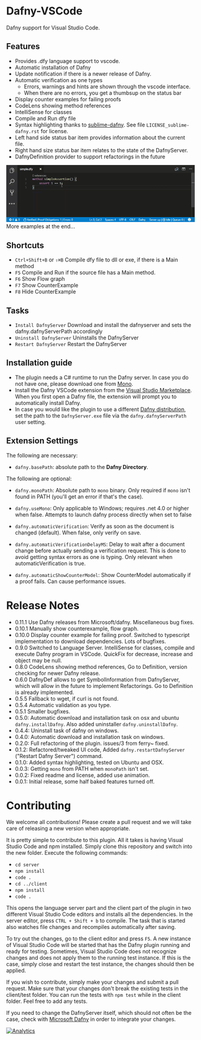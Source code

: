 # Dafny-VSCode
Dafny support for Visual Studio Code.

## Features

* Provides .dfy language support to vscode.
* Automatic installation of Dafny
* Update notification if there is a newer release of Dafny. 
* Automatic verification as one types
  * Errors, warnings and hints are shown through the vscode interface.
  * When there are no errors, you get a thumbsup on the status bar
* Display counter examples for failing proofs
* CodeLens showing method references
* IntelliSense for classes
* Compile and Run dfy file
* Syntax highlighting thanks to [sublime-dafny](https://github.com/erggo/sublime-dafny). See file `LICENSE_sublime-dafny.rst` for license. 
* Left hand side status bar item provides information about the current file.
* Right hand size status bar item relates to the state of the DafnyServer.
* DafnyDefinition provider to support refactorings in the future 

![assertions animation](simpleassert.gif)
More examples at the end...

## Shortcuts

* `Ctrl+Shift+B` or `⇧⌘B` Compile dfy file to dll or exe, if there is a Main method
* `F5` Compile and Run if the source file has a Main method. 
* `F6` Show Flow graph
* `F7` Show CounterExample
* `F8` Hide CounterExample

## Tasks

* `Install DafnyServer` Download and install the dafnyserver and sets the dafny.dafnyServerPath accordingly
* `Uninstall DafnyServer` Uninstalls the DafnyServer
* `Restart DafnyServer` Restart the DafnyServer

## Installation guide

* The plugin needs a C# runtime to run the Dafny server. In case you do not have one, please download one from [Mono](http://www.mono-project.com).
* Install the Dafny VSCode extension from the [Visual Studio Marketplace](https://marketplace.visualstudio.com/items?itemName=FunctionalCorrectness.dafny-vscode#overview). When you first open a Dafny file, the extension will prompt you to automatically install Dafny.
* In case you would like the plugin to use a different [Dafny distribution](https://github.com/FunctionalCorrectness/dafny-microsoft/releases), set the path to the `DafnyServer.exe` file via the `dafny.dafnyServerPath` user setting.

## Extension Settings

The following are necessary:

* `dafny.basePath`: absolute path to the **Dafny Directory**. 

The following are optional:

* `dafny.monoPath`: Absolute path to `mono` binary. Only required if `mono` isn't found in PATH (you'll get an error if that's the case).

* `dafny.useMono`: Only applicable to Windows; requires .net 4.0 or higher when false. Attempts to launch dafny process directly when set to false 

* `dafny.automaticVerification`: Verify as soon as the document is changed (default). When false, only verify on save.

* `dafny.automaticVerificationDelayMS`: Delay to wait after a document change before actually sending a verification request. This is done to avoid getting syntax errors as one is typing. Only relevant when automaticVerification is true.

* `dafny.automaticShowCounterModel`: Show CounterModel automatically if a proof fails. Can cause performance issues.

# Release Notes

* 0.11.1 Use Dafny releases from Microsoft/dafny. Miscellaneous bug fixes.
* 0.10.1 Manually show counterexample, flow graph.
* 0.10.0 Display counter example for failing proof. Switched to typescript implementation to download dependencies. Lots of bugfixes.
* 0.9.0 Switched to Language Server. IntelliSense for classes, compile and execute Dafny program in VSCode. QuickFix for decrease, increase and object may be null. 
* 0.8.0 CodeLens showing method references, Go to Definition, version checking for newer Dafny release. 
* 0.6.0 DafnyDef allows to get SymbolInformation from DafnyServer, which will allow in the future to implement Refactorings. Go to Definition is already implemented. 
* 0.5.5 Fallback to wget, if curl is not found.
* 0.5.4 Automatic validation as you type.  
* 0.5.1 Smaller bugfixes. 
* 0.5.0: Automatic download and installation task on osx and ubuntu `dafny.installDafny`. Also added uninstaller `dafny.uninstallDafny`. 
* 0.4.4: Uninstall task of dafny on windows. 
* 0.4.0: Automatic download and installation task on windows. 
* 0.2.0: Full refactoring of the plugin. issues/3 from ferry~ fixed. 
* 0.1.2: Refactored/tweaked UI code, Added `dafny.restartDafnyServer` ("Restart Dafny Server") command.
* 0.1.0: Added syntax highlighting, tested on Ubuntu and OSX.
* 0.0.3: Getting `mono` from PATH when `monoPath` isn't set.
* 0.0.2: Fixed readme and license, added use animation.
* 0.0.1: Initial release, some half baked features turned off.

# Contributing

We welcome all contributions! Please create a pull request and we will take care of releasing a new version when appropriate.

It is pretty simple to contribute to this plugin. All it takes is having Visual Studio Code and npm installed. Simply clone this repository and switch into the new folder. Execute the following commands:

* `cd server`
* `npm install`
* `code .`
* `cd ../client`
* `npm install`
* `code .`

This opens the language server part and the client part of the plugin in two different Visual Studio Code editors and installs all the dependencies. In the server editor, press `CTRL + Shift + b` to compile. The task that is started also watches file changes and recompiles automatically after saving.

To try out the changes, go to the client editor and press `F5`. A new instance of Visual Studio Code will be started that has the Dafny plugin running and ready for testing. Sometimes, Visual Studio Code does not recognize changes and does not apply them to the running test instance. If this is the case, simply close and restart the test instance, the changes should then be applied.

If you wish to contribute, simply make your changes and submit a pull request. Make sure that your changes don't break the existing tests in the client/test folder. You can run the tests with `npm test` while in the client folder. Feel free to add any tests.

If you need to change the DafnyServer itself, which should not often be the case, check with [Microsoft Dafny](https://github.com/Microsoft/dafny) in order to integrate your changes.

[![Analytics](https://ga-beacon.appspot.com/UA-98083145-1/FunctionalCorrectness/dafny-vscode?pixel)](https://github.com/FunctionalCorrectness/dafny-vscode)
